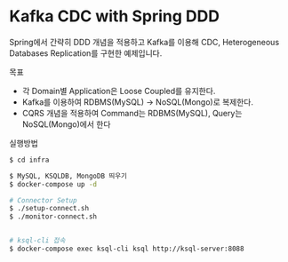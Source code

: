 # Kafka CDC with Spring DDD

Spring에서 간략히 DDD 개념을 적용하고 Kafka를 이용해 CDC, Heterogeneous Databases Replication를 구현한 예제입니다.

목표
- 각 Domain별 Application은 Loose Coupled를 유지한다.
- Kafka를 이용하여 RDBMS(MySQL) -> NoSQL(Mongo)로 복제한다.
- CQRS 개념을 적용하여 Command는 RDBMS(MySQL), Query는 NoSQL(Mongo)에서 한다

실행방법

```bash
$ cd infra

$ MySQL, KSQLDB, MongoDB 띄우기
$ docker-compose up -d

# Connector Setup
$ ./setup-connect.sh
$ ./monitor-connect.sh


# ksql-cli 접속
$ docker-compose exec ksql-cli ksql http://ksql-server:8088

```